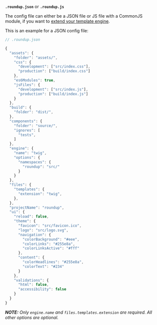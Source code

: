 **`.roundup.json`** or **`.roundup.js`**

The config file can either be a JSON file or JS file with a CommonJS module, if you want to [extend your template engine](/configuration/extending-template-engine).

This is an example for a JSON config file:

```javascript
// .roundup.json

{
  "assets": {
    "folder": "assets/",
    "css": {
      "development": ["src/index.css"],
      "production": ["build/index.css"]
    },
    "es6Modules": true,
    "jsFiles": {
      "development": ["src/index.js"],
      "production": ["build/index.js"]
    }
  },
  "build": {
    "folder": "dist/",
  },
  "components": {
    "folder": "source/",
    "ignores": [
      "tests",
    ]
  },
  "engine": {
    "name": "twig",
    "options": {
      "namespaces": {
        "roundup": "src/"
      }
    }
  },
  "files": {
    "templates": {
      "extension": "twig",
    },
  },
  "projectName": "roundup",
  "ui": {
    "reload": false,
    "theme": {
      "favicon": "src/favicon.ico",
      "logo": "src/logo.svg",
      "navigation": {
        "colorBackground": "#eee",
        "colorLinks": "#255e8a",
        "colorLinksActive": "#fff"
      },
      "content": {
        "colorHeadlines": "#255e8a",
        "colorText": "#234"
      }
    },
    "validations": {
      "html": false,
      "accessibility": false
    }
  }
}
```

_**NOTE:** Only `engine.name` and `files.templates.extension` are required. All other options are optional._
